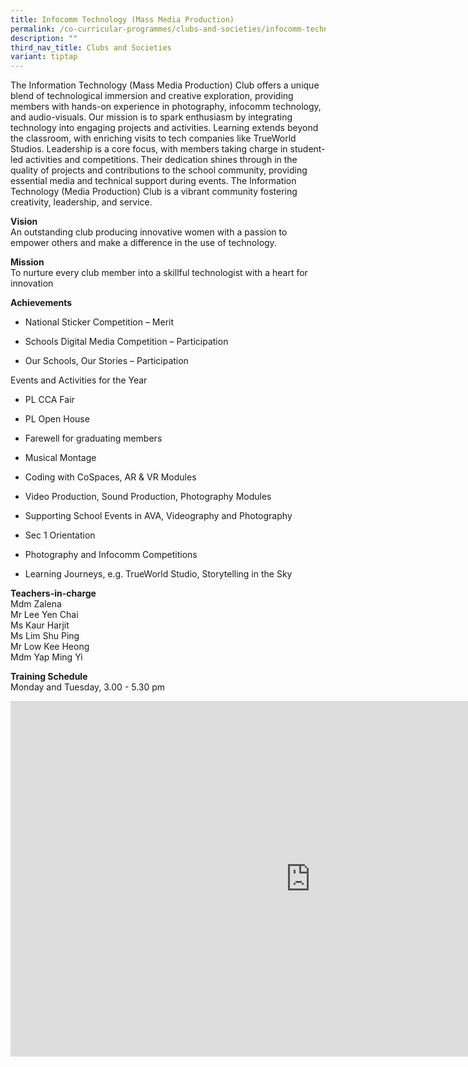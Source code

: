 ```yaml
---
title: Infocomm Technology (Mass Media Production)
permalink: /co-curricular-programmes/clubs-and-societies/infocomm-technology-media-production/
description: ""
third_nav_title: Clubs and Societies
variant: tiptap
---
```

<p>The Information Technology (Mass Media Production) Club offers a unique
blend of technological immersion and creative exploration, providing members
with hands-on experience in photography, infocomm technology, and audio-visuals.
Our mission is to spark enthusiasm by integrating technology into engaging
projects and activities. Learning extends beyond the classroom, with enriching
visits to tech companies like TrueWorld Studios. Leadership is a core focus,
with members taking charge in student-led activities and competitions.
Their dedication shines through in the quality of projects and contributions
to the school community, providing essential media and technical support
during events. The Information Technology (Media Production) Club is a
vibrant community fostering creativity, leadership, and service.</p>
<p><strong>Vision</strong> 
<br>An outstanding club producing innovative women with a passion to empower
others and make a difference in the use of technology.</p>
<p><strong>Mission</strong> 
<br>To nurture every club member into a skillful technologist with a heart
for innovation</p>
<p><strong>Achievements</strong>
</p>
<ul data-tight="true" class="tight">
<li>
<p>National Sticker Competition – Merit</p>
</li>
<li>
<p>Schools Digital Media Competition – Participation</p>
</li>
<li>
<p>Our Schools, Our Stories – Participation</p>
</li>
</ul>
<p>Events and Activities for the Year</p>
<ul data-tight="true" class="tight">
<li>
<p>PL CCA Fair</p>
</li>
<li>
<p>PL Open House</p>
</li>
<li>
<p>Farewell for graduating members</p>
</li>
<li>
<p>Musical Montage</p>
</li>
<li>
<p>Coding with CoSpaces, AR &amp; VR Modules</p>
</li>
<li>
<p>Video Production, Sound Production, Photography Modules</p>
</li>
<li>
<p>Supporting School Events in AVA, Videography and Photography</p>
</li>
<li>
<p>Sec 1 Orientation</p>
</li>
<li>
<p>Photography and Infocomm Competitions</p>
</li>
<li>
<p>Learning Journeys, e.g. TrueWorld Studio, Storytelling in the Sky</p>
</li>
</ul>
<p><strong>Teachers-in-charge</strong> 
<br>Mdm Zalena
<br>Mr Lee Yen Chai
<br>Ms Kaur Harjit
<br>Ms Lim Shu Ping
<br>Mr Low Kee Heong
<br>Mdm Yap Ming Yi</p>
<p><strong>Training Schedule</strong> 
<br>Monday and Tuesday, 3.00 - 5.30 pm</p>
<div class="iframe-wrapper">
<iframe height="569" width="960" allowfullscreen="true" frameborder="0" src="https://docs.google.com/presentation/d/11tFWW0CdvsUvUMl578EO9jzyNrPmC5AreeXeiiK_IS8/embed?start=true&amp;loop=true&amp;delayms=3000"></iframe>
</div>
<p></p>